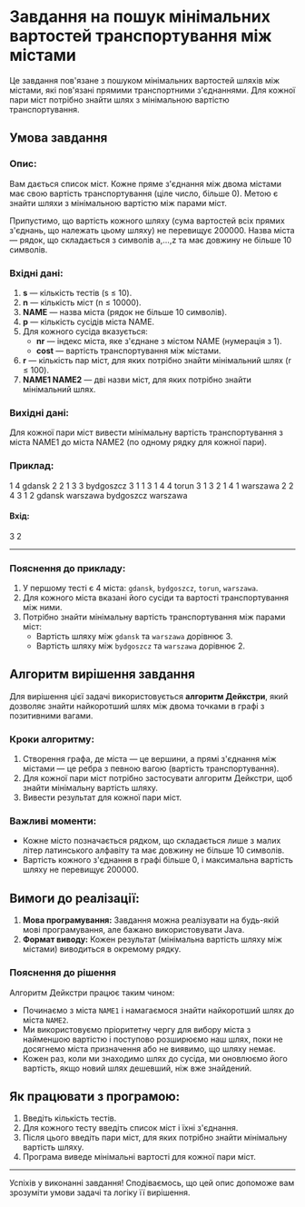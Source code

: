 # Завдання на пошук мінімальних вартостей транспортування між містами

Це завдання пов'язане з пошуком мінімальних вартостей шляхів між містами, які пов'язані прямими транспортними з'єднаннями. Для кожної пари міст потрібно знайти шлях з мінімальною вартістю транспортування.

## Умова завдання

### Опис:

Вам дається список міст. Кожне пряме з'єднання між двома містами має свою вартість транспортування (ціле число, більше 0). Метою є знайти шляхи з мінімальною вартістю між парами міст.

Припустимо, що вартість кожного шляху (сума вартостей всіх прямих з'єднань, що належать цьому шляху) не перевищує 200000. Назва міста — рядок, що складається з символів a,...,z та має довжину не більше 10 символів.

### Вхідні дані:

1. **s** — кількість тестів (s ≤ 10).
2. **n** — кількість міст (n ≤ 10000).
3. **NAME** — назва міста (рядок не більше 10 символів).
4. **p** — кількість сусідів міста NAME.
5. Для кожного сусіда вказується:
    - **nr** — індекс міста, яке з'єднане з містом NAME (нумерація з 1).
    - **cost** — вартість транспортування між містами.
6. **r** — кількість пар міст, для яких потрібно знайти мінімальний шлях (r ≤ 100).
7. **NAME1 NAME2** — дві назви міст, для яких потрібно знайти мінімальний шлях.

### Вихідні дані:

Для кожної пари міст вивести мінімальну вартість транспортування з міста NAME1 до міста NAME2 (по одному рядку для кожної пари).

### Приклад:
1 4 gdansk 2 2 1 3 3 bydgoszcz 3 1 1 3 1 4 4 torun 3 1 3 2 1 4 1 warszawa 2 2 4 3 1 2 gdansk warszawa bydgoszcz warszawa
#### Вхід:
3 
2

---


### Пояснення до прикладу:

1. У першому тесті є 4 міста: `gdansk`, `bydgoszcz`, `torun`, `warszawa`.
2. Для кожного міста вказані його сусіди та вартості транспортування між ними.
3. Потрібно знайти мінімальну вартість транспортування між парами міст:
    - Вартість шляху між `gdansk` та `warszawa` дорівнює 3.
    - Вартість шляху між `bydgoszcz` та `warszawa` дорівнює 2.

## Алгоритм вирішення завдання

Для вирішення цієї задачі використовується **алгоритм Дейкстри**, який дозволяє знайти найкоротший шлях між двома точками в графі з позитивними вагами.

### Кроки алгоритму:
1. Створення графа, де міста — це вершини, а прямі з'єднання між містами — це ребра з певною вагою (вартість транспортування).
2. Для кожної пари міст потрібно застосувати алгоритм Дейкстри, щоб знайти мінімальну вартість шляху.
3. Вивести результат для кожної пари міст.

### Важливі моменти:
- Кожне місто позначається рядком, що складається лише з малих літер латинського алфавіту та має довжину не більше 10 символів.
- Вартість кожного з'єднання в графі більше 0, і максимальна вартість шляху не перевищує 200000.

## Вимоги до реалізації:
1. **Мова програмування:** Завдання можна реалізувати на будь-якій мові програмування, але бажано використовувати Java.
2. **Формат виводу:** Кожен результат (мінімальна вартість шляху між містами) виводиться в окремому рядку.

### Пояснення до рішення

Алгоритм Дейкстри працює таким чином:
- Починаємо з міста `NAME1` і намагаємося знайти найкоротший шлях до міста `NAME2`.
- Ми використовуємо пріоритетну чергу для вибору міста з найменшою вартістю і поступово розширюємо наш шлях, поки не досягнемо міста призначення або не виявимо, що шляху немає.
- Кожен раз, коли ми знаходимо шлях до сусіда, ми оновлюємо його вартість, якщо новий шлях дешевший, ніж вже знайдений.

## Як працювати з програмою:
1. Введіть кількість тестів.
2. Для кожного тесту введіть список міст і їхні з'єднання.
3. Після цього введіть пари міст, для яких потрібно знайти мінімальну вартість шляху.
4. Програма виведе мінімальні вартості для кожної пари міст.

---

Успіхів у виконанні завдання! Сподіваємось, що цей опис допоможе вам зрозуміти умови задачі та логіку її вирішення.
